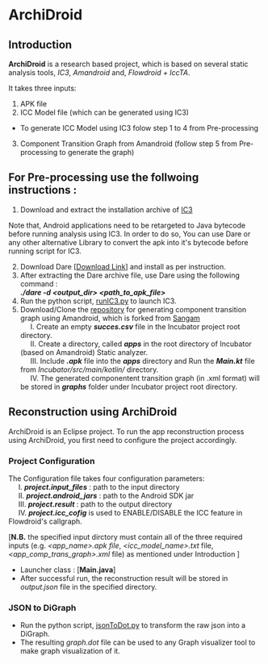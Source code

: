ArchiDroid
==========

## Introduction
**ArchiDroid** is a research based project, which is based on several static analysis tools, *IC3*, *Amandroid* and, *Flowdroid + IccTA*.

It takes three inputs:

1. APK file
2. ICC Model file (which can be generated using IC3)<br/>
- To generate ICC Model using IC3 folow step 1 to 4 from Pre-processing
3. Component Transition Graph from Amandroid (follow step 5 from Pre-processing to generate the graph)

## For Pre-processing use the follwoing instructions :
1. Download and extract the installation archive of [IC3](http://siis.cse.psu.edu/ic3/installation.html)

Note that, Android applications need to be retargeted to Java bytecode before running analysis using IC3. 
In order to do so, You can use Dare or any other alternative Library to convert the apk into it's bytecode before running script for IC3.

2. Download Dare [[Download Link](http://siis.cse.psu.edu/dare/installation.html)] and install as per instruction.
3. After extracting the Dare archive file, use Dare using the following command :<br/>
**_./dare -d <output_dir> <path_to_apk_file>_**
4. Run the python script, [runIC3.py](https://github.com/tanjina12/ArchiDroid/blob/master/PythonScript/runIC3.py) to launch IC3.
5. Download/Clone the [repository](https://github.com/tanjina12/Incubator) for generating component transition graph using Amandroid, which is forked from [Sangam](https://github.com/sangamk/Incubator) <br/>
   &nbsp;&nbsp;&nbsp;&nbsp; I. Create an empty ***succes.csv*** file in the Incubator project root directory. <br/>
   &nbsp;&nbsp;&nbsp;&nbsp; II. Create a directory, called ***apps*** in the root directory of Incubator (based on Amandroid) Static analyzer. <br/>
    &nbsp;&nbsp;&nbsp;&nbsp; III. Include ***.apk*** file into the ***apps*** directory and Run the ***Main.kt*** file from *Incubator/src/main/kotlin/* directory. <br/>
       &nbsp;&nbsp;&nbsp;&nbsp; IV. The generated componentent transition graph (in .xml format) will be stored in ***graphs*** folder under Incubator project root directory.

## Reconstruction using ArchiDroid 
ArchiDroid is an Eclipse project.
To run the app reconstruction process using ArchiDroid, you first need to configure the project accordingly.
### Project Configuration
The Configuration file takes four configuration parameters: <br/>
&nbsp;&nbsp;&nbsp;&nbsp; I. ***project.input_files*** : path to the input directory <br/>
&nbsp;&nbsp;&nbsp;&nbsp; II. ***project.android_jars*** : path to the Android SDK jar <br/>
&nbsp;&nbsp;&nbsp;&nbsp; III. ***project.result*** : path to the output directory <br/>
&nbsp;&nbsp;&nbsp;&nbsp; IV. ***project.icc_cofig*** is used to ENABLE/DISABLE the ICC feature in Flowdroid's callgraph. <br/>

 [**N.B.** the specified input dirctory must contain all of the three required inputs (e.g. *<app_name>.apk file*, *<icc_model_name>.txt* file, *<app_comp_trans_graph>.xml* file) as mentioned under Introduction ]
 
- Launcher class : [**Main.java**]
- After successful run, the reconstruction result will be stored in *output.json* file in the specified directory.
### JSON to DiGraph
- Run the python script, [jsonToDot.py](https://github.com/tanjina12/ArchiDroid/blob/master/PythonScript/jsonToDot.py) to transform the raw json into a DiGraph.
- The resulting *graph.dot* file can be used to any Graph visualizer tool to make graph visualization of it.
